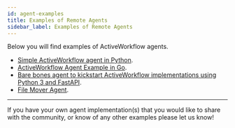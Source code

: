 ```yaml
---
id: agent-examples
title: Examples of Remote Agents
sidebar_label: Examples of Remote Agents
---
```


Below you will find examples of ActiveWorkflow agents.

* [Simple ActiveWorkflow agent in Python](https://github.com/automaticmode/aw_python_sample_agent).
* [ActiveWorkflow Agent Example in Go](https://github.com/mjs/aw-golang_sample_agent).
* [Bare bones agent to kickstart ActiveWorkflow implementations using Python 3 and FastAPI](https://gitlab.gwdg.de/medinfpub/umg-medic/technik/aw-agents/agent-barebone).
* [File Mover Agent](https://gitlab.gwdg.de/medinfpub/umg-medic/technik/aw-agents/file_mover).

---

If you have your own agent implementation(s) that you would like to share with the community, or know of any other examples please let us know!
